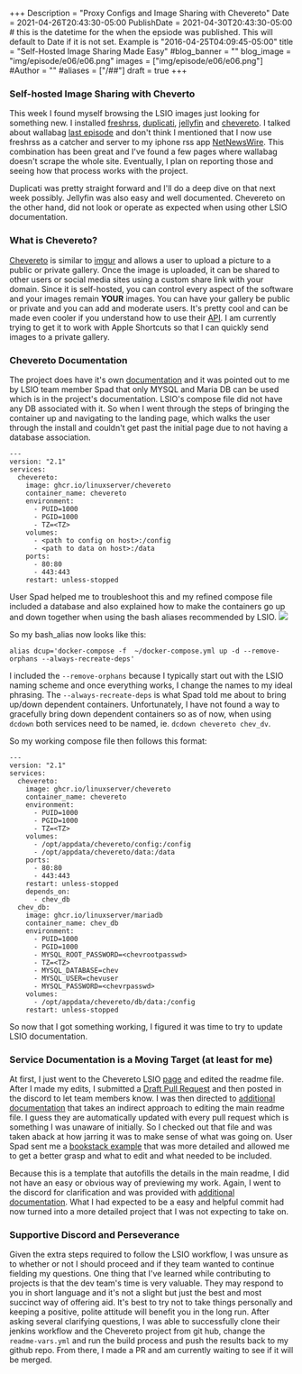 +++
Description = "Proxy Configs and Image Sharing with Chevereto"
Date = 2021-04-26T20:43:30-05:00
PublishDate = 2021-04-30T20:43:30-05:00 # this is the datetime for the when the epsiode was published. This will default to Date if it is not set. Example is "2016-04-25T04:09:45-05:00"
title = "Self-Hosted Image Sharing Made Easy"
#blog_banner = ""
blog_image = "img/episode/e06/e06.png"
images = ["img/episode/e06/e06.png"]
#Author = ""
#aliases = ["/##"]
draft = true
+++
### Self-hosted Image Sharing with Cheverto
This week I found myself browsing the LSIO images just looking for something new. I installed [freshrss](), [duplicati](), [jellyfin]() and [chevereto](). I talked about wallabag [last episode]() and don't think I mentioned that I now use freshrss as a catcher and server to my iphone rss app [NetNewsWire](). This combination has been great and I've found a few pages where wallabag doesn't scrape the whole site. Eventually, I plan on reporting those and seeing how that process works with the project.

Duplicati was pretty straight forward and I'll do a deep dive on that next week possibly. Jellyfin was also easy and well documented. Chevereto on the other hand, did not look or operate as expected when using other LSIO documentation.

### What is Chevereto?
[Chevereto](https://chevereto.com/) is similar to [imgur](https://imgur.com/) and allows a user to upload a picture to a public or private gallery. Once the image is uploaded, it can be shared to other users or social media sites using a custom share link with your domain. Since it is self-hosted, you can control every aspect of the software and your images remain **YOUR** images. You can have your gallery be public or private and you can add and moderate users. It's pretty cool and can be made even cooler if you understand how to use their [API](https://v3-docs.chevereto.com/api/#api-key). I am currently trying to get it to work with Apple Shortcuts so that I can quickly send images to a private gallery.

### Chevereto Documentation
The project does have it's own [documentation](https://v3-docs.chevereto.com/setup/system/requirements.html#%F0%9F%93%8C-requirements) and it was pointed out to me by LSIO team member Spad that only MYSQL and Maria DB can be used which is in the project's documentation. LSIO's compose file did not have any DB associated with it. So when I went through the steps of bringing the container up and navigating to the landing page, which walks the user through the install and couldn't get past the initial page due to not having a database association.
```
---
version: "2.1"
services:
  chevereto:
    image: ghcr.io/linuxserver/chevereto
    container_name: chevereto
    environment:
      - PUID=1000
      - PGID=1000
      - TZ=<TZ>
    volumes:
      - <path to config on host>:/config
      - <path to data on host>:/data
    ports:
      - 80:80
      - 443:443
    restart: unless-stopped
```
    
User Spad helped me to troubleshoot this and my refined compose file included a database and also explained how to make the containers go up and down together when using the bash aliases recommended by LSIO.
    ![](/episode/e06/discord.png)

So my bash_alias now looks like this:  
```
alias dcup='docker-compose -f  ~/docker-compose.yml up -d --remove-orphans --always-recreate-deps'
```
I included the `--remove-orphans` because I typically start out with the LSIO naming scheme and once everything works, I change the names to my ideal phrasing. The `--always-recreate-deps` is what Spad told me about to bring up/down dependent containers. Unfortunately, I have not found a way to gracefully bring down dependent containers so as of now, when using `dcdown` both services need to be named, ie. `dcdown chevereto chev_dv`.

So my working compose file then follows this format:
```
---
version: "2.1"
services:
  chevereto:
    image: ghcr.io/linuxserver/chevereto
    container_name: chevereto
    environment:
      - PUID=1000
      - PGID=1000
      - TZ=<TZ>
    volumes:
      - /opt/appdata/chevereto/config:/config
      - /opt/appdata/chevereto/data:/data
    ports:
      - 80:80
      - 443:443
    restart: unless-stopped
    depends_on:
      - chev_db
  chev_db:
    image: ghcr.io/linuxserver/mariadb
    container_name: chev_db
    environment:
      - PUID=1000
      - PGID=1000
      - MYSQL_ROOT_PASSWORD=<chevrootpasswd>
      - TZ=<TZ>
      - MYSQL_DATABASE=chev
      - MYSQL_USER=chevuser
      - MYSQL_PASSWORD=<chevrpasswd>
    volumes:
      - /opt/appdata/chevereto/db/data:/config
    restart: unless-stopped

```
So now that I got something working, I figured it was time to try to update LSIO documentation.

### Service Documentation is a Moving Target (at least for me)
At first, I just went to the Chevereto LSIO [page](https://github.com/linuxserver/docker-chevereto) and edited the readme file. After I made my edits, I submitted a [Draft Pull Request](https://github.com/rastacalavera/docker-chevereto/pull/1) and then posted in the discord to let team members know. I was then directed to [additional documentation](https://github.com/linuxserver/docker-bookstack/blob/master/readme-vars.yml) that takes an indirect approach to editing the main readme file. I guess they are automatically updated with every pull request which is something I was unaware of initially. So I checked out that file and was taken aback at how jarring it was to make sense of what was going on. User Spad sent me a [bookstack example](https://github.com/linuxserver/docker-bookstack/blob/master/readme-vars.yml) that was more detailed and allowed me to get a better grasp and what to edit and what needed to be included.

Because this is a template that autofills the details in the main readme, I did not have an easy or obvious way of previewing my work. Again, I went to the discord for clarification and was provided with [additional documentation](https://github.com/linuxserver/docker-jenkins-builder#running-against-local-project). What I had expected to be a easy and helpful commit had now turned into a more detailed project that I was not expecting to take on.

### Supportive Discord and Perseverance
Given the extra steps required to follow the LSIO workflow, I was unsure as to whether or not I should proceed and if they team wanted to continue fielding my questions. One thing that I've learned while contributing to projects is that the dev team's time is very valuable. They may respond to you in short language and it's not a slight but just the best and most succinct way of offering aid. It's best to try not to take things personally and keeping a positive, polite attitude will benefit you in the long run. After asking several clarifying questions, I was able to successfully clone their jenkins workflow and the Chevereto project from git hub, change the `readme-vars.yml` and run the build process and push the results back to my github repo. From there, I made a PR and am currently waiting to see if it will be merged. 